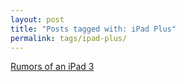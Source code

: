 ```yaml
---
layout: post
title: "Posts tagged with: iPad Plus"
permalink: tags/ipad-plus/
---
```

[Rumors of an iPad 3](/2011/08/rumors-of-ipad-3)
